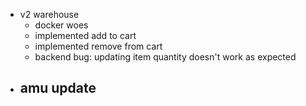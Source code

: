 - v2 warehouse
	- docker woes
	- implemented add to cart
	- implemented remove from cart
	- backend bug: updating item quantity doesn't work as expected
- amu update
	- 